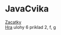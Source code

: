 # JavaCvika
[Zacatky](https://github.com/DominikSefr1/JavaCvika/tree/Zacatky)  
[Hra](https://github.com/DominikSefr1/JavaCvika/tree/Hadani)
ulohy 6 priklad 2, f, g
